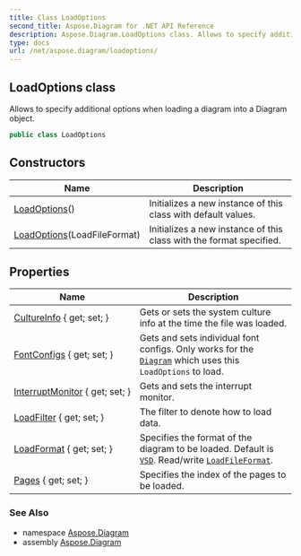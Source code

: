 ```yaml
---
title: Class LoadOptions
second_title: Aspose.Diagram for .NET API Reference
description: Aspose.Diagram.LoadOptions class. Allows to specify additional options when loading a diagram into a Diagram object
type: docs
url: /net/aspose.diagram/loadoptions/
---
```

## LoadOptions class

Allows to specify additional options when loading a diagram into a Diagram object.

```csharp
public class LoadOptions
```

## Constructors

| Name | Description |
| --- | --- |
| [LoadOptions](loadoptions/#constructor)() | Initializes a new instance of this class with default values. |
| [LoadOptions](loadoptions/#constructor_1)(LoadFileFormat) | Initializes a new instance of this class with the format specified. |

## Properties

| Name | Description |
| --- | --- |
| [CultureInfo](../../aspose.diagram/loadoptions/cultureinfo/) { get; set; } | Gets or sets the system culture info at the time the file was loaded. |
| [FontConfigs](../../aspose.diagram/loadoptions/fontconfigs/) { get; set; } | Gets and sets individual font configs. Only works for the [`Diagram`](../diagram/) which uses this `LoadOptions` to load. |
| [InterruptMonitor](../../aspose.diagram/loadoptions/interruptmonitor/) { get; set; } | Gets and sets the interrupt monitor. |
| [LoadFilter](../../aspose.diagram/loadoptions/loadfilter/) { get; set; } | The filter to denote how to load data. |
| [LoadFormat](../../aspose.diagram/loadoptions/loadformat/) { get; set; } | Specifies the format of the diagram to be loaded. Default is [`VSD`](../loadfileformat/). Read/write [`LoadFileFormat`](../loadfileformat/). |
| [Pages](../../aspose.diagram/loadoptions/pages/) { get; set; } | Specifies the index of the pages to be loaded. |

### See Also

* namespace [Aspose.Diagram](../../aspose.diagram/)
* assembly [Aspose.Diagram](../../)


